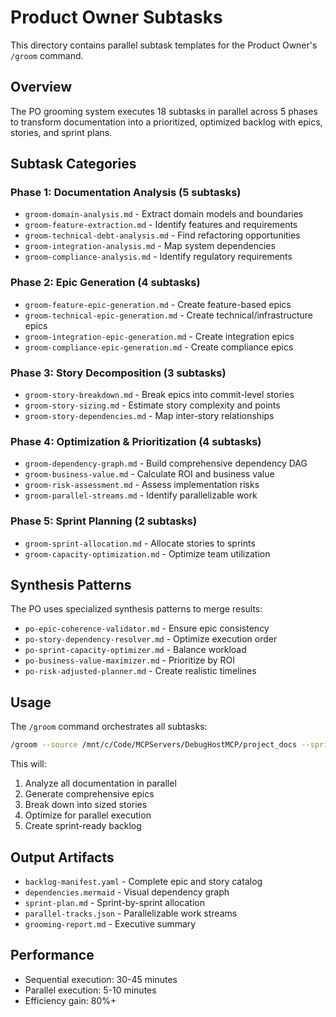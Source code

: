 # Product Owner Subtasks

This directory contains parallel subtask templates for the Product Owner's `/groom` command.

## Overview

The PO grooming system executes 18 subtasks in parallel across 5 phases to transform documentation into a prioritized, optimized backlog with epics, stories, and sprint plans.

## Subtask Categories

### Phase 1: Documentation Analysis (5 subtasks)
- `groom-domain-analysis.md` - Extract domain models and boundaries
- `groom-feature-extraction.md` - Identify features and requirements
- `groom-technical-debt-analysis.md` - Find refactoring opportunities
- `groom-integration-analysis.md` - Map system dependencies
- `groom-compliance-analysis.md` - Identify regulatory requirements

### Phase 2: Epic Generation (4 subtasks)
- `groom-feature-epic-generation.md` - Create feature-based epics
- `groom-technical-epic-generation.md` - Create technical/infrastructure epics
- `groom-integration-epic-generation.md` - Create integration epics
- `groom-compliance-epic-generation.md` - Create compliance epics

### Phase 3: Story Decomposition (3 subtasks)
- `groom-story-breakdown.md` - Break epics into commit-level stories
- `groom-story-sizing.md` - Estimate story complexity and points
- `groom-story-dependencies.md` - Map inter-story relationships

### Phase 4: Optimization & Prioritization (4 subtasks)
- `groom-dependency-graph.md` - Build comprehensive dependency DAG
- `groom-business-value.md` - Calculate ROI and business value
- `groom-risk-assessment.md` - Assess implementation risks
- `groom-parallel-streams.md` - Identify parallelizable work

### Phase 5: Sprint Planning (2 subtasks)
- `groom-sprint-allocation.md` - Allocate stories to sprints
- `groom-capacity-optimization.md` - Optimize team utilization

## Synthesis Patterns

The PO uses specialized synthesis patterns to merge results:
- `po-epic-coherence-validator.md` - Ensure epic consistency
- `po-story-dependency-resolver.md` - Optimize execution order
- `po-sprint-capacity-optimizer.md` - Balance workload
- `po-business-value-maximizer.md` - Prioritize by ROI
- `po-risk-adjusted-planner.md` - Create realistic timelines

## Usage

The `/groom` command orchestrates all subtasks:

```bash
/groom --source /mnt/c/Code/MCPServers/DebugHostMCP/project_docs --sprint-length 14 --team-velocity 40
```

This will:
1. Analyze all documentation in parallel
2. Generate comprehensive epics
3. Break down into sized stories
4. Optimize for parallel execution
5. Create sprint-ready backlog

## Output Artifacts

- `backlog-manifest.yaml` - Complete epic and story catalog
- `dependencies.mermaid` - Visual dependency graph
- `sprint-plan.md` - Sprint-by-sprint allocation
- `parallel-tracks.json` - Parallelizable work streams
- `grooming-report.md` - Executive summary

## Performance

- Sequential execution: 30-45 minutes
- Parallel execution: 5-10 minutes
- Efficiency gain: 80%+